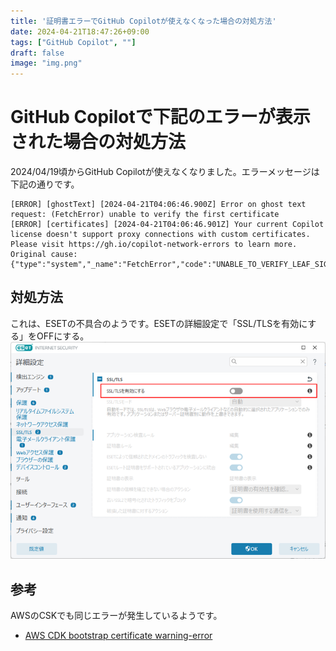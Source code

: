 ```yaml
---
title: '証明書エラーでGitHub Copilotが使えなくなった場合の対処方法'
date: 2024-04-21T18:47:26+09:00
tags: ["GitHub Copilot", ""]
draft: false
image: "img.png"
---
```


# GitHub Copilotで下記のエラーが表示された場合の対処方法

2024/04/19頃からGitHub Copilotが使えなくなりました。エラーメッセージは下記の通りです。

```
[ERROR] [ghostText] [2024-04-21T04:06:46.900Z] Error on ghost text request: (FetchError) unable to verify the first certificate
[ERROR] [certificates] [2024-04-21T04:06:46.901Z] Your current Copilot license doesn't support proxy connections with custom certificates. Please visit https://gh.io/copilot-network-errors to learn more. Original cause: {"type":"system","_name":"FetchError","code":"UNABLE_TO_VERIFY_LEAF_SIGNATURE"}
```

## 対処方法
これは、ESETの不具合のようです。ESETの詳細設定で「SSL/TLSを有効にする」をOFFにする。
![img_1.png](img_1.png)

## 参考

AWSのCSKでも同じエラーが発生しているようです。
- [AWS CDK bootstrap certificate warning-error](https://repost.aws/questions/QU2H94hF04SIuEVejK_a1mtQ/aws-cdk-bootstrap-certificate-warning-error)

